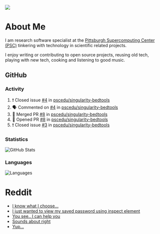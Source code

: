 ![](https://komarev.com/ghpvc/?username=icaoberg)

# About Me
I am research software specialist at the [Pittsburgh Supercomputing Center (PSC)](https://www.psc.edu/) tinkering with technology in scientific related projects.

I enjoy writing or contributing to open source projects, reusing old tech, playing with new tech, cooking and listening to good music.

## GitHub
### Activity
<!--START_SECTION:activity-->
1. ❗️ Closed issue [#4](https://github.com/pscedu/singularity-bedtools/issues/4) in [pscedu/singularity-bedtools](https://github.com/pscedu/singularity-bedtools)
2. 🗣 Commented on [#4](https://github.com/pscedu/singularity-bedtools/issues/4) in [pscedu/singularity-bedtools](https://github.com/pscedu/singularity-bedtools)
3. 🎉 Merged PR [#8](https://github.com/pscedu/singularity-bedtools/pull/8) in [pscedu/singularity-bedtools](https://github.com/pscedu/singularity-bedtools)
4. 💪 Opened PR [#8](https://github.com/pscedu/singularity-bedtools/pull/8) in [pscedu/singularity-bedtools](https://github.com/pscedu/singularity-bedtools)
5. ❗️ Closed issue [#3](https://github.com/pscedu/singularity-bedtools/issues/3) in [pscedu/singularity-bedtools](https://github.com/pscedu/singularity-bedtools)
<!--END_SECTION:activity-->

### Statistics
![GitHub Stats](https://github-readme-stats.vercel.app/api?username=icaoberg&count_private=true&show_icons=true)

### Languages
![Languages](https://github-readme-stats.vercel.app/api/top-langs/?username=icaoberg&show_icons=true&langs_count=10&hide=HTML,CSS,M)

# Reddit
<!-- BLOG-POST-LIST:START -->
- [I know what I choose…](https://www.reddit.com/r/u_icaoberg/comments/oyoolb/i_know_what_i_choose/)
- [I just wanted to view my saved password using inspect element](https://www.reddit.com/r/u_icaoberg/comments/oyol4r/i_just_wanted_to_view_my_saved_password_using/)
- [You see.. I can help you](https://www.reddit.com/r/u_icaoberg/comments/omhqz4/you_see_i_can_help_you/)
- [Sounds about right](https://www.reddit.com/r/u_icaoberg/comments/omhpq3/sounds_about_right/)
- [Yup...](https://www.reddit.com/r/u_icaoberg/comments/omhp64/yup/)
<!-- BLOG-POST-LIST:END -->
